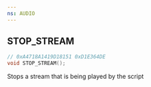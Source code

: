 ```yaml
---
ns: AUDIO
---
```

## STOP_STREAM

```c
// 0xA4718A1419D18151 0xD1E364DE
void STOP_STREAM();
```

Stops a stream that is being played by the script

